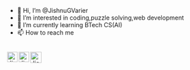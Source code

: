 - 👋 Hi, I’m @JishnuGVarier
- 👀 I’m interested in coding,puzzle solving,web development
- 🌱 I’m currently learning BTech CS(AI)
- 📫 How to reach me
<br>

  <a href="https://www.linkedin.com/in/jishnu-g-varier-b3513a227/">
    <img align="left" alt="JishnuGVarier | Linkedin" width="24px" src="https://github.com/TheDudeThatCode/TheDudeThatCode/blob/master/Assets/Linkedin.svg" />
  </a>
  <a href="https://www.instagram.com/j_g_varier/">
    <img align="left" alt="JishnuGVarier | Instagram" width="24px" src="https://github.com/TheDudeThatCode/TheDudeThatCode/blob/master/Assets/Instagram.svg" />
  </a>
  <a href="mailto:gjishnuvarier@gmail.com">
    <img align="left" alt="JishnuGVarier | Gmail" width="26px" src="https://github.com/TheDudeThatCode/TheDudeThatCode/blob/master/Assets/Gmail.svg" />
  </a>
  
 <br>

<!---
JishnuGVarier/JishnuGVarier is a ✨ special ✨ repository because its `README.md` (this file) appears on your GitHub profile.
You can click the Preview link to take a look at your changes.
--->
